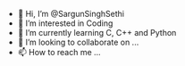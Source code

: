 - 👋 Hi, I’m @SargunSinghSethi
- 👀 I’m interested in Coding
- 🌱 I’m currently learning C, C++ and Python
- 💞️ I’m looking to collaborate on ...
- 📫 How to reach me ...

<!---
SargunSinghSethi/SargunSinghSethi is a ✨ special ✨ repository because its `README.md` (this file) appears on your GitHub profile.
You can click the Preview link to take a look at your changes.
--->
